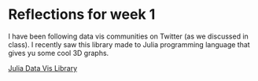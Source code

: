 # Reflections for week 1

I have been following data vis communities on Twitter (as we discussed in class). I recently saw this library made to Julia programming language that gives yu some cool 3D graphs.

[Julia Data Vis Library](https://twitter.com/Rami_Krispin/status/1487876565983645696?s=20&t=wIVReapbe-DNkvRbHUCewA )
